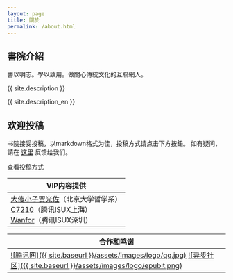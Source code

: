 ```yaml
---
layout: page
title: 關於
permalink: /about.html
---
```


<div id="pageId" title="5"></div>

## 書院介紹

書以明志。學以致用。做關心傳統文化的互聯網人。

{{ site.description }}

{{ site.description_en }}

## 欢迎投稿

书院接受投稿，以markdown格式为佳，投稿方式请点击下方按鈕。 如有疑问，請在 [这里](http://futurefriendly.cn/college/contact.html) 反馈给我们。

<div class="tx_c mb20">
	<span class="btn btn2" style="display:inline-block">
        <a href="/college/college/2015/12/31/%E4%B9%A6%E9%99%A2%E6%8A%95%E7%A8%BF%E6%96%B9%E6%B3%95.html">查看投稿方式</a>
    </span>
</div>

<!-- |书院分舵|
|-|
|NDC腾讯网媒产品技术中心<br />阿里巴巴iDST大数据UED设计中心<br />京东数字营销架构研发组<br />滴滴出行Disign设计中心<br />MDC新浪移动用户体验设计中心| -->

|VIP内容提供|
|-|
|[大傻小子贾光佐](http://weibo.com/p/1005053157163172)（北京大学哲学系）<br />[C7210](http://www.beforweb.com/)（腾讯ISUX上海）<br />[Wanfor](http://www.bbetter.me/)（腾讯ISUX深圳）|

|合作和鸣谢|
|-|
|[![腾讯网]({{ site.baseurl }}/assets/images/logo/qq.jpg)](http://www.qq.com) [![异步社区]({{ site.baseurl }}/assets/images/logo/epubit.png)](http://www.epubit.com.cn)|
